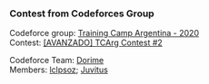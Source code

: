### Contest from Codeforces Group

Codeforce group: [Training Camp Argentina - 2020](https://codeforces.com/group/j1UosVRZar/contests)\
Contest: [[AVANZADO] TCArg Contest #2](https://codeforces.com/group/j1UosVRZar/contest/287504)

Codeforce Team: [Dorime](https://codeforces.com/team/67616)\
Members: [lclpsoz](https://codeforces.com/profile/lclpsoz); [Juvitus](https://codeforces.com/profile/Juvitus)